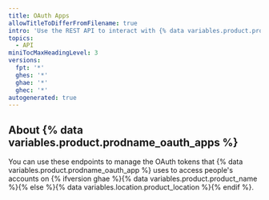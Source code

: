 ```yaml
---
title: OAuth Apps
allowTitleToDifferFromFilename: true
intro: 'Use the REST API to interact with {% data variables.product.prodname_oauth_apps %}'
topics:
  - API
miniTocMaxHeadingLevel: 3
versions:
  fpt: '*'
  ghes: '*'
  ghae: '*'
  ghec: '*'
autogenerated: true
---
```


## About {% data variables.product.prodname_oauth_apps %}

You can use these endpoints to manage the OAuth tokens that {% data variables.product.prodname_oauth_app %} uses to access people's accounts on {% ifversion ghae %}{% data variables.product.product_name %}{% else %}{% data variables.location.product_location %}{% endif %}.


<!-- Content after this section is automatically generated -->
